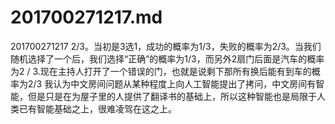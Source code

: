 # 201700271217.md
201700271217
2/3。当初是3选1，成功的概率为1/3，失败的概率为2/3。当我们随机选择了一个后，我们选择“正确”的概率为1/3，而另外2扇门后面是汽车的概率为2 / 3.现在主持人打开了一个错误的门，也就是说剩下那所有换后能有到车的概率为2/3
我认为中文房间问题从某种程度上向人工智能提出了拷问，中文房间有智能，但是只是在为屋子里的人提供了翻译书的基础上，所以这种智能也是局限于人类已有智能基础之上，很难凌驾在这之上。
